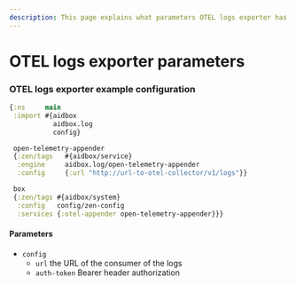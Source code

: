 ```yaml
---
description: This page explains what parameters OTEL logs exporter has
---
```


# OTEL logs exporter parameters

### OTEL logs exporter example configuration <a href="#otel-traces-exporter-example-configuration" id="otel-traces-exporter-example-configuration"></a>

```clojure
{:ns     main
 :import #{aidbox
           aidbox.log
           config}

 open-telemetry-appender
 {:zen/tags   #{aidbox/service}
  :engine     aidbox.log/open-telemetry-appender
  :config     {:url "http://url-to-otel-collector/v1/logs"}}

 box
 {:zen/tags #{aidbox/system}
  :config   config/zen-config
  :services {:otel-appender open-telemetry-appender}}}
```

#### Parameters <a href="#parameters" id="parameters"></a>

* `config`
  * `url` the URL of the consumer of the logs
  * `auth-token` Bearer header authorization
